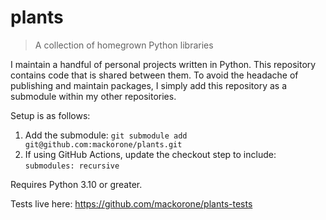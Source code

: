 # plants

> A collection of homegrown Python libraries

I maintain a handful of personal projects written in Python. This repository
contains code that is shared between them. To avoid the headache of publishing
and maintain packages, I simply add this repository as a submodule within my
other repositories.

Setup is as follows:

1. Add the submodule: `git submodule add git@github.com:mackorone/plants.git`
1. If using GitHub Actions, update the checkout step to include: `submodules: recursive`

Requires Python 3.10 or greater.

Tests live here: https://github.com/mackorone/plants-tests
